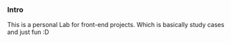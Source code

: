 
### Intro

This is a personal Lab for front-end projects.
Which is basically study cases and just fun :D
